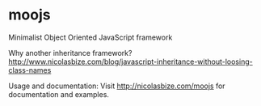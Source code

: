 moojs
=====

Minimalist Object Oriented JavaScript framework

Why another inheritance framework? http://www.nicolasbize.com/blog/javascript-inheritance-without-loosing-class-names

Usage and documentation: Visit http://nicolasbize.com/moojs for documentation and examples.